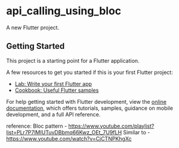 # api_calling_using_bloc

A new Flutter project.

## Getting Started

This project is a starting point for a Flutter application.

A few resources to get you started if this is your first Flutter project:

- [Lab: Write your first Flutter app](https://docs.flutter.dev/get-started/codelab)
- [Cookbook: Useful Flutter samples](https://docs.flutter.dev/cookbook)

For help getting started with Flutter development, view the
[online documentation](https://docs.flutter.dev/), which offers tutorials,
samples, guidance on mobile development, and a full API reference.

reference:
Bloc pattern - https://www.youtube.com/playlist?list=PLr7P7lMIUTuvDBbmq66Kwz_OEt_7U9fLH
Similar to - https://www.youtube.com/watch?v=CjCTNPKhgXc
